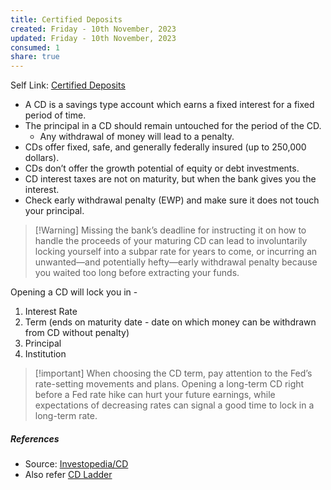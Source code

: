 ```yaml
---
title: Certified Deposits
created: Friday - 10th November, 2023
updated: Friday - 10th November, 2023
consumed: 1
share: true
---
```


Self Link: [Certified Deposits](Certified%20Deposits.md)

* A CD is a savings type account which earns a fixed interest for a fixed period of time.
* The principal in a CD should remain untouched for the period of the CD.
  * Any withdrawal of money will lead to a penalty.
* CDs offer fixed, safe, and generally federally insured (up to 250,000 dollars).
* CDs don’t offer the growth potential of equity or debt investments.
* CD interest taxes are not on maturity, but when the bank gives you the interest.
* Check early withdrawal penalty (EWP) and make sure it does not touch your principal.

 > 
 > \[!Warning\]
 > Missing the bank’s deadline for instructing it on how to handle the proceeds of your maturing CD can lead to involuntarily locking yourself into a subpar rate for years to come, or incurring an unwanted—and potentially hefty—early withdrawal penalty because you waited too long before extracting your funds.

Opening a CD will lock you in - 

1. Interest Rate
1. Term (ends on maturity date - date on which money can be withdrawn from CD without penalty)
1. Principal
1. Institution

 > 
 > \[!important\]
 > When choosing the CD term, pay attention to the Fed’s rate-setting movements and plans. Opening a long-term CD right before a Fed rate hike can hurt your future earnings, while expectations of decreasing rates can signal a good time to lock in a long-term rate.

##### References

* Source: [Investopedia/CD](https://www.investopedia.com/terms/c/certificateofdeposit.asp#toc-what-is-a-cd-ladder-and-why-should-i-build-one)
* Also refer [CD Ladder](./CD%20Ladder.md)
